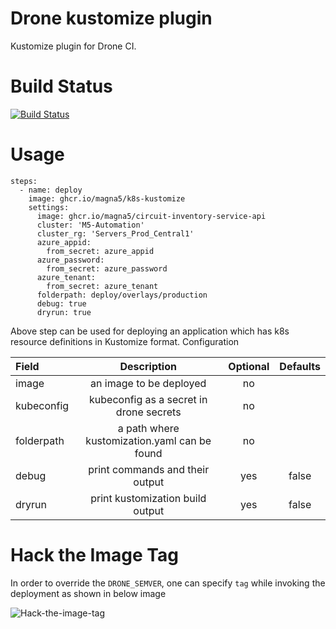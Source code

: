 # Drone kustomize plugin
Kustomize plugin for Drone CI.

# Build Status
[![Build Status](https://drone.m5.run/api/badges/magna5/drone-k8s-kustomize/status.svg)](https://drone.m5.run/magna5/drone-k8s-kustomize)

# Usage
```
steps:
  - name: deploy
    image: ghcr.io/magna5/k8s-kustomize
    settings:
      image: ghcr.io/magna5/circuit-inventory-service-api
      cluster: 'M5-Automation'
      cluster_rg: 'Servers_Prod_Central1'
      azure_appid:
        from_secret: azure_appid
      azure_password:
        from_secret: azure_password
      azure_tenant:
        from_secret: azure_tenant
      folderpath: deploy/overlays/production
      debug: true
      dryrun: true

```

Above step can be used for deploying an application which has k8s resource definitions in Kustomize format.
Configuration

| Field      |                 Description                  | Optional | Defaults |
| :--------- | :------------------------------------------: | :------: | :------: |
| image      |           an image to be deployed            |    no    |          |
| kubeconfig |   kubeconfig as a secret in drone secrets    |    no    |          |
| folderpath | a path where kustomization.yaml can be found |    no    |          |
| debug      |       print commands and their output        |   yes    |  false   |
| dryrun     |       print kustomization build output       |   yes    |  false   |

# Hack the Image Tag
In order to override the `DRONE_SEMVER`, one can specify `tag` while invoking the deployment as shown in below image

![Hack-the-image-tag](resources/images/hack-image-tag.JPG)

